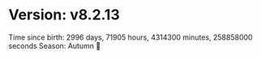 # Version: v8.2.13
Time since birth: 2996 days, 71905 hours, 4314300 minutes, 258858000 seconds
Season: Autumn 🍁
